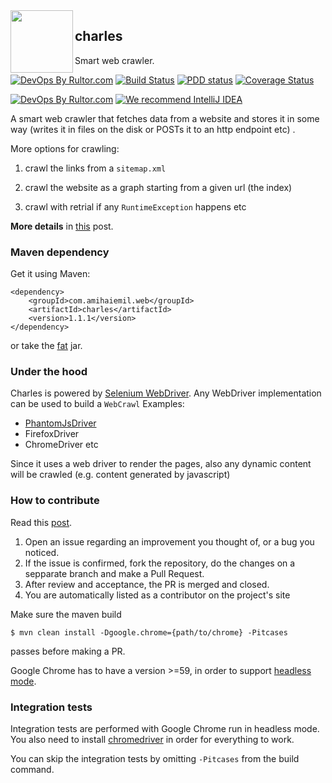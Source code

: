 <img src="http://www.amihaiemil.com/images/roundcharleslogo.PNG" align="left" height="100" width="100"/>

## charles

Smart web crawler.

[![DevOps By Rultor.com](http://www.rultor.com/b/opencharles/charles)](http://www.rultor.com/p/opencharles/charles)
[![Build Status](https://travis-ci.org/opencharles/charles.svg?branch=master)](https://travis-ci.org/opencharles/charles)
[![PDD status](http://www.0pdd.com/svg?name=opencharles/charles)](http://www.0pdd.com/p?name=opencharles/charles)
[![Coverage Status](https://coveralls.io/repos/github/opencharles/charles/badge.svg?branch=master&service=github)](https://coveralls.io/github/opencharles/charles?branch=master)

[![DevOps By Rultor.com](http://www.rultor.com/b/opencharles/charles)](http://www.rultor.com/p/opencharles/charles)
[![We recommend IntelliJ IDEA](http://www.amihaiemil.github.io/images/intellij-idea-recommend.svg)](https://www.jetbrains.com/idea/)

A smart web crawler that fetches data from a website and stores it in some way (writes it in files on the disk or POSTs it to an http endpoint etc) .

More options for crawling: 

1) crawl the links from a ``sitemap.xml``

2) crawl the website as a graph starting from a given url (the index)

3) crawl with retrial if any ``RuntimeException`` happens etc

**More details** in [this](http://www.amihaiemil.com/2016/12/05/project-charles.html) post.

### Maven dependency

Get it using Maven: 

```
<dependency>
    <groupId>com.amihaiemil.web</groupId>
    <artifactId>charles</artifactId>
    <version>1.1.1</version>
</dependency>
```

or take the <a href="https://oss.sonatype.org/service/local/repositories/releases/content/com/amihaiemil/web/charles/1.1.1/charles-1.1.1-jar-with-dependencies.jar">fat</a> jar.
### Under the hood

Charles is powered by [Selenium WebDriver](http://www.seleniumhq.org/projects/webdriver/).
Any WebDriver implementation can be used to build a ``WebCrawl``
Examples:
  - [PhantomJsDriver](https://github.com/detro/ghostdriver)
  - FirefoxDriver
  - ChromeDriver etc

Since it uses a web driver to render the pages, also any dynamic content will be crawled (e.g. content generated by javascript)

### How to contribute

Read this [post](http://www.amihaiemil.com/2016/12/30/becoming-a-contributor.html).

1. Open an issue regarding an improvement you thought of, or a bug you noticed.
2. If the issue is confirmed, fork the repository, do the changes on a sepparate branch and make a Pull Request.
3. After review and acceptance, the PR is merged and closed.
4. You are automatically listed as a contributor on the project's site

Make sure the maven build

``$ mvn clean install -Dgoogle.chrome={path/to/chrome} -Pitcases``

passes before making a PR. 

Google Chrome has to have a version >=59, in order to support [headless mode](https://developers.google.com/web/updates/2017/04/headless-chrome).

### Integration tests

Integration tests are performed with Google Chrome run in headless mode.
You also need to install [chromedriver](https://sites.google.com/a/chromium.org/chromedriver/) in order for everything to work.

You can skip the integration tests by omitting ``-Pitcases`` from the build command.
